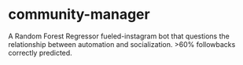 # community-manager
A Random Forest Regressor fueled-instagram bot that questions the relationship between automation and socialization. >60% followbacks correctly predicted.
